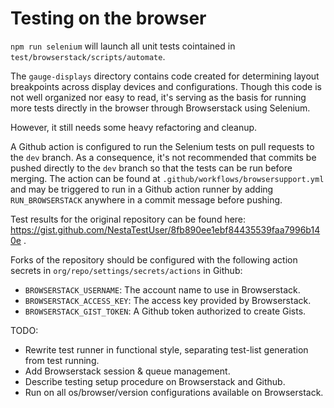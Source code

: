 # Testing on the browser

`npm run selenium` will launch all unit tests cointained in 
`test/browserstack/scripts/automate`.

The `gauge-displays` directory contains code created for determining layout
breakpoints across display devices and configurations. Though this code is not 
well organized nor easy to read, it's serving as the basis for running more 
tests directly in the browser through Browserstack using Selenium.

However, it still needs some heavy refactoring and cleanup.

A Github action is configured to run the Selenium tests on pull requests to the
`dev` branch. As a consequence, it's not recommended that commits be pushed
directly to the `dev` branch so that the tests can be run before merging. The
action can be found at `.github/workflows/browsersupport.yml` and may be
triggered to run in a Github action runner by adding `RUN_BROWSERSTACK`
anywhere in a commit message before pushing.

Test results for the original repository can be found here:
https://gist.github.com/NestaTestUser/8fb890ee1ebf84435539faa7996b140e .

Forks of the repository should be configured with the following action secrets
in `org/repo/settings/secrets/actions` in Github:

 * `BROWSERSTACK_USERNAME`: The account name to use in Browserstack.
 * `BROWSERSTACK_ACCESS_KEY`: The access key provided by Browserstack.
 * `BROWSERSTACK_GIST_TOKEN`: A Github token authorized to create Gists.

TODO:

 * Rewrite test runner in functional style, separating test-list generation from 
   test running.
 * Add Browserstack session & queue management.
 * Describe testing setup procedure on Browserstack and Github.
 * Run on all os/browser/version configurations available on Browserstack.
